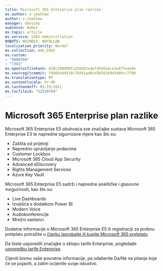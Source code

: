 ```yaml
---
title: Microsoft 365 Enterprise plan razlike
ms.author: v-jmathew
author: v-jmathew
manager: dansimp
audience: Admin
ms.topic: article
ms.service: o365-administration
ROBOTS: NOINDEX, NOFOLLOW
localization_priority: Normal
ms.collection: Adm_O365
ms.custom:
- "9000760"
- "7391"
ms.openlocfilehash: 628c200d00f1d28d02a4efd560a4ca1e4f7eae0e
ms.sourcegitcommit: f4866e94918c7b591ad0cd3b58169d340bcc7f00
ms.translationtype: MT
ms.contentlocale: hr-HR
ms.lasthandoff: 05/19/2021
ms.locfileid: "52539744"
---
```

# <a name="microsoft-365-enterprise-plan-differences"></a>Microsoft 365 Enterprise plan razlike

Microsoft 365 Enterprise E5 obuhvaća sve značajke sustava Microsoft 365 Enterprise E3 te napredne sigurnosne mjere kao što su:

- Zaštita od prijetnji
- Napredno upravljanje podacima
- Customer Lockbox
- Microsoft 365 Cloud App Security
- Advanced eDiscovery
- Rights Management Services
- Azure Key Vault

Microsoft 365 Enterprise E5 sadrži i napredne analitičke i glasovne mogućnosti, kao što su:

- Live Dashboards
- Izvješća s dodatkom Power BI
- Modern Voice
- Audiokonferencije
- Mrežni sastanci

Dodatne informacije o Microsoft 365 Enterprise E5 ili registraciji za probnu pretplatu potražite u [članku Isprobajte ili kupite Microsoft 365 pretplatu](https://go.microsoft.com/fwlink/?linkid=2099673).

Da biste usporedili značajke u sklopu tarife Enterprise, pogledajte [usporedbu tarife Enterprise](https://go.microsoft.com/fwlink/?linkid=2097200).

Cijenili bismo vaše povratne informacije, pa odaberite Da/Ne na pitanje koje će se pojaviti, a zatim ocijenite svoje iskustvo.
